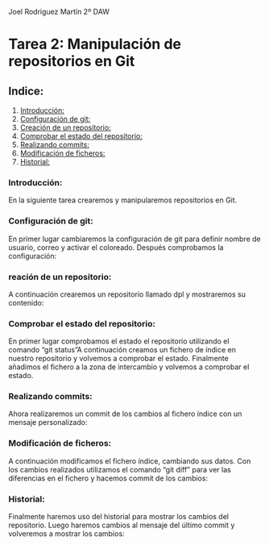 Joel Rodriguez Martín
2º DAW

# Tarea 2: Manipulación de repositorios en Git

## Indice:
1. [Introducción:](#introduccion)    	
2. [Configuración de git:](#configuracion)  	  
3. [Creación de un repositorio:](#creacion)    	
4. [Comprobar el estado del repositorio:](#comprobacion)	    
5. [Realizando commits:](#commit)  	  
6. [Modificación de ficheros:](#modificacion)	    
7. [Historial:](#historial)  	  


### Introducción:
En la siguiente tarea crearemos y manipularemos repositorios en Git.

### Configuración de git:
En primer lugar cambiaremos la configuración de git para definir nombre de usuario, correo y activar el coloreado. Después comprobamos la configuración:



### reación de un repositorio:
A continuación crearemos un repositorio llamado dpl y mostraremos su contenido:

### Comprobar el estado del repositorio:
En primer lugar comprobamos el estado el repositorio utilizando el comando “git status”A continuación creamos un fichero de índice en nuestro repositorio y volvemos a comprobar el estado. Finalmente añadimos el fichero a la zona de intercambio y volvemos a comprobar el estado.











### Realizando commits: 
Ahora realizaremos un commit de los cambios al fichero índice con un mensaje personalizado: 

### Modificación de ficheros: 
A continuación modificamos el fichero índice, cambiando sus datos. Con los cambios realizados utilizamos el comando “git diff” para ver las diferencias en el fichero y hacemos commit de los cambios: 

### Historial: 
Finalmente haremos uso del historial para mostrar los cambios del repositorio. Luego haremos cambios al mensaje del último commit y volveremos a mostrar los cambios: 

